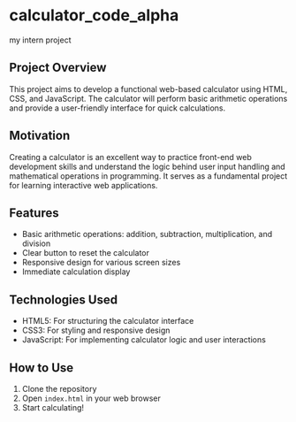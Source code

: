 # calculator_code_alpha
my intern project
## Project Overview
This project aims to develop a functional web-based calculator using HTML, CSS, and JavaScript. The calculator will perform basic arithmetic operations and provide a user-friendly interface for quick calculations.
## Motivation
Creating a calculator is an excellent way to practice front-end web development skills and understand the logic behind user input handling and mathematical operations in programming. It serves as a fundamental project for learning interactive web applications.
## Features
- Basic arithmetic operations: addition, subtraction, multiplication, and division
- Clear button to reset the calculator
- Responsive design for various screen sizes
- Immediate calculation display
## Technologies Used
- HTML5: For structuring the calculator interface
- CSS3: For styling and responsive design
- JavaScript: For implementing calculator logic and user interactions
## How to Use
1. Clone the repository
2. Open `index.html` in your web browser
3. Start calculating!
